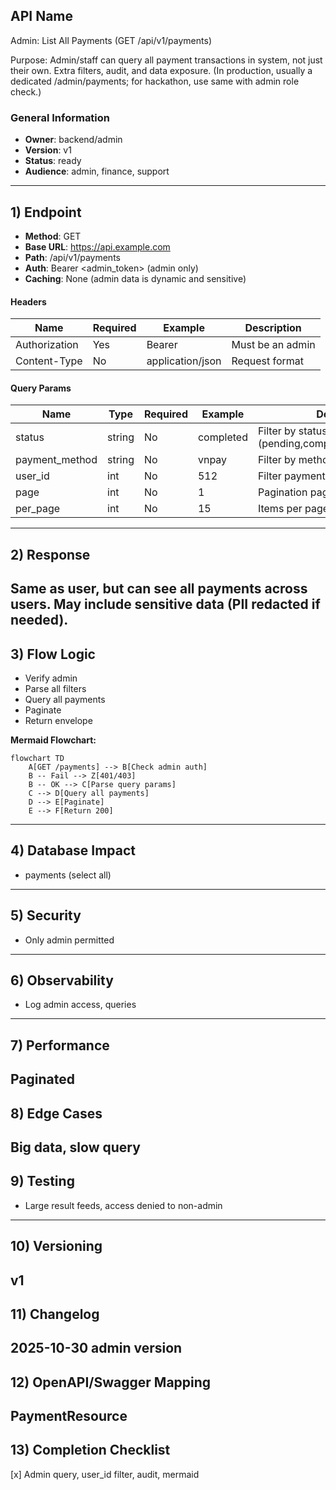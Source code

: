 ## API Name
Admin: List All Payments (GET /api/v1/payments)

Purpose: Admin/staff can query all payment transactions in system, not just their own. Extra filters, audit, and data exposure. (In production, usually a dedicated /admin/payments; for hackathon, use same with admin role check.)

### General Information
- **Owner**: backend/admin
- **Version**: v1
- **Status**: ready
- **Audience**: admin, finance, support
---
## 1) Endpoint
- **Method**: GET
- **Base URL**: https://api.example.com
- **Path**: /api/v1/payments
- **Auth**: Bearer <admin_token> (admin only)
 - **Caching**: None (admin data is dynamic and sensitive)

#### Headers
| Name           | Required | Example         | Description          |
|----------------|----------|-----------------|----------------------|
| Authorization  | Yes      | Bearer <token>  | Must be an admin     |
| Content-Type   | No       | application/json| Request format       |

#### Query Params
| Name          | Type   | Required | Example     | Description                         |
|---------------|--------|----------|-------------|-------------------------------------|
| status        | string | No       | completed   | Filter by status (pending,completed,failed,refunded) |
| payment_method| string | No       | vnpay       | Filter by method (vnpay, card, etc.)|
| user_id      | int    | No       | 512         | Filter payments by user/customer    |
| page          | int    | No       | 1           | Pagination page                     |
| per_page      | int    | No       | 15          | Items per page                      |

---
## 2) Response
Same as user, but can see all payments across users. May include sensitive data (PII redacted if needed).
---
## 3) Flow Logic
- Verify admin
- Parse all filters
- Query all payments
- Paginate
- Return envelope

**Mermaid Flowchart:**
```mermaid
flowchart TD
    A[GET /payments] --> B[Check admin auth]
    B -- Fail --> Z[401/403]
    B -- OK --> C[Parse query params]
    C --> D[Query all payments]
    D --> E[Paginate]
    E --> F[Return 200]
```
---
## 4) Database Impact
- payments (select all)
---
## 5) Security
- Only admin permitted
---
## 6) Observability
- Log admin access, queries
---
## 7) Performance
Paginated
---
## 8) Edge Cases
Big data, slow query
---
## 9) Testing
- Large result feeds, access denied to non-admin
---
## 10) Versioning
v1
---
## 11) Changelog
2025-10-30 admin version
---
## 12) OpenAPI/Swagger Mapping
PaymentResource
---
## 13) Completion Checklist
[x] Admin query, user_id filter, audit, mermaid
